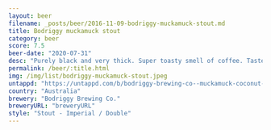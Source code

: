 ```yaml
---
layout: beer
filename: _posts/beer/2016-11-09-bodriggy-muckamuck-stout.md
title: Bodriggy muckamuck stout
category: beer
score: 7.5
beer-date: "2020-07-31"
desc: "Purely black and very thick. Super toasty smell of coffee. Taste is smooth with mild bitterness and warming my stomach . It’s only a small beer but it’s going straight to my head. Great stout for quickly elevating your drunkenness"
permalink: /beer/:title.html
img: /img/list/bodriggy-muckamuck-stout.jpeg
untappd: "https://untappd.com/b/bodriggy-brewing-co--muckamuck-coconut-stout/3396596"
country: "Australia"
brewery: "Bodriggy Brewing Co."
breweryURL: "breweryURL"
style: "Stout - Imperial / Double"
---
```

